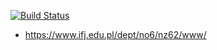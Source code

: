 [![Build Status](https://travis-ci.com/grzanka/nz61www.svg?branch=master)](https://travis-ci.com/grzanka/nz61www)

  * https://www.ifj.edu.pl/dept/no6/nz62/www/
